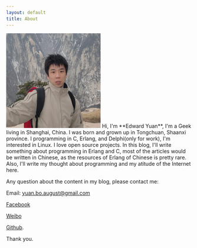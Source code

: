 ```yaml
---
layout: default
title: About
---
```



<img src="/images/edwardyuan.png" class="right" />
Hi, I'm **Edward Yuan**, I'm a Geek living in Shanghai, China. I was born and grown up in Tongchuan, Shaanxi province.  I programming in C, Erlang, and Delphi(only for work), I'm interested in Linux. I love open source projects. In this blog, I'll write something about programming in Erlang and C, most of the articles would be written in Chinese, as the resources of Erlang of Chinese is pretty rare.
Also, I'll write my thought about programming and my atitude of the Internet here.

Any question about the content in my blog, please contact me: 

Email: yuan.bo.august@gmail.com 

[Facebook] 

[Weibo] 

[Github]. 

Thank you.


[Email]: yuan.bo.august@gmail.com

[Facebook]: https://www.facebook.com/yuan.bo.august

[Weibo]: http://weibo.com/1157039454/profile

[Github]: https://github.com/EdwardYuan
